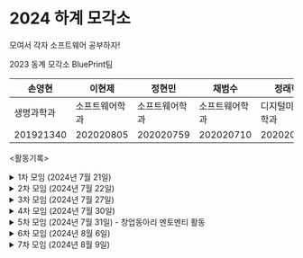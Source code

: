 # 2024 하계 모각소
모여서 각자 소프트웨어 공부하자!

2023 동계 모각소 BluePrint팀 

|손영현|이현제|정현민|채범수|정래혁|
|---|---|---|---|---|
|생명과학과|소프트웨어학과|소프트웨어학과|소프트웨어학과|디지털미디어학과|
|201921340|202020805|202020759|202020710|202020102|

<활동기록>

<details>
  <summary>1차 모임 (2024년 7월 21일) </summary>
<img width="1437" alt="스크린샷 2024-07-21 오후 10 41 35" src="https://github.com/user-attachments/assets/1d55c7e9-b005-4bd5-9e4d-e69c4b5d5b7d">
<br>
  이현제 - 공부내용 및 모각소 소감 : https://velog.io/@guswp320/JAVAclass-%EC%9D%B8%EC%8A%A4%ED%84%B4%EC%8A%A4%EC%9D%98-%EB%A9%94%EB%AA%A8%EB%A6%AC-%ED%95%A0%EB%8B%B9
<br>
  손영현 - 공부내용 및 모각소 소감 : https://development-diary-0h.tistory.com/24
</details>

<details>
  <summary>2차 모임 (2024년 7월 22일) </summary>
<img width="1436" alt="스크린샷 2024-07-22 오후 9 21 23" src="https://github.com/user-attachments/assets/5236c904-6213-4d9d-ad24-c937ea897e40"> 
<br>
  이현제 - 공부내용 및 모각소 소감 : https://velog.io/@guswp320/%EC%9A%B4%EC%98%81%EC%B2%B4%EC%A0%9C-address-spaces
<br>
  손영현 - 공부내용 및 모각소 소감 : https://development-diary-0h.tistory.com/25
</details>

<details>
  <summary>3차 모임 (2024년 7월 27일) </summary>
<img width="1438" alt="스크린샷 2024-07-27 오후 9 03 54" src="https://github.com/user-attachments/assets/f319fa9b-ab17-4271-b617-15e6711ec9a1">

  손영현 - 공부내용 및 모각소 소감: https://development-diary-0h.tistory.com/26
<br>
  이현제 - 공부내용 및 모각소 소감: https://velog.io/@guswp320/%EC%9A%B4%EC%98%81%EC%B2%B4%EC%A0%9C-5%EC%9B%9424%EC%9D%BC

</details>

<details>
  <summary>4차 모임 (2024년 7월 30일) </summary>
<img width="1433" alt="스크린샷 2024-07-30 오후 11 05 15" src="https://github.com/user-attachments/assets/9a4a5835-28cc-417b-bceb-a380f16d7bcc">

</details>
<details>
  <summary>5차 모임 (2024년 7월 31일) - 창업동아리 멘토멘티 활동 </summary>
<img width="1440" alt="스크린샷 2024-07-31 오후 4 51 25" src="https://github.com/user-attachments/assets/c812073f-6076-4a74-b3c4-b8c490af8c47">
  <br>
회의록: https://development-diary-0h.tistory.com/27
</details>

</details>
<details>
  <summary>6차 모임 (2024년 8월 6일) </summary>
<img width="1435" alt="스크린샷 2024-08-06 오후 9 01 02" src="https://github.com/user-attachments/assets/a4b89247-24e7-4258-98fe-4e676e188261">
  <br>
</details>

</details>
<details>
  <summary>7차 모임 (2024년 8월 9일) </summary>
<img width="1440" alt="스크린샷 2024-08-09 오후 9 12 05" src="https://github.com/user-attachments/assets/b879e7c0-88b6-4be0-a390-9aebdc19b9d3">
  <br>
</details>
